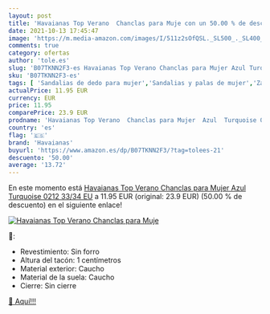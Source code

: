 ```yaml
---
layout: post
title: 'Havaianas Top Verano  Chanclas para Muje con un 50.00 % de descuento'
date: 2021-10-13 17:45:47
image: 'https://m.media-amazon.com/images/I/511z2sOfQSL._SL500_._SL400_.jpg'
comments: true
category: ofertas
author: 'tole.es'
slug: 'B07TKNN2F3-es Havaianas Top Verano Chanclas para Mujer Azul Turquoise...'
sku: 'B07TKNN2F3-es'
tags: [ 'Sandalias de dedo para mujer','Sandalias y palas de mujer','Zapatos','Zapatos para mujer','Zapatos y complementos','chanclas','havaianas', ]
actualPrice: 11.95 EUR
currency: EUR
price: 11.95
comparePrice: 23.9 EUR
prodname: 'Havaianas Top Verano  Chanclas para Mujer  Azul  Turquoise 0212   33/34 EU'
country: 'es'
flag: '🇪🇸'
brand: 'Havaianas'
buyurl: 'https://www.amazon.es/dp/B07TKNN2F3/?tag=tolees-21'
descuento: '50.00'
average: '13.72'
---
```


En este momento está [Havaianas Top Verano  Chanclas para Mujer  Azul  Turquoise 0212   33/34 EU](https://www.amazon.es/dp/B07TKNN2F3/?tag=tolees-21) a 11.95 EUR (original: 23.9 EUR) (50.00 %  de descuento) en el siguiente enlace!

[![Havaianas Top Verano  Chanclas para Muje](https://m.media-amazon.com/images/I/511z2sOfQSL._SL500_._SL400_.jpg)](https://www.amazon.es/dp/B07TKNN2F3/?tag=tolees-21)

🔎:

- Revestimiento: Sin forro
- Altura del tacón: 1 centímetros
- Material exterior: Caucho
- Material de la suela: Caucho
- Cierre: Sin cierre

[🛒 Aquí!!!](https://www.amazon.es/dp/B07TKNN2F3/?tag=tolees-21)
